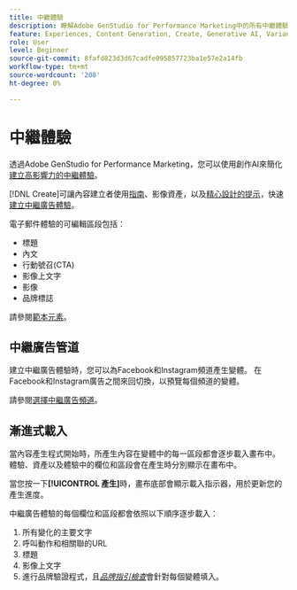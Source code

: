```yaml
---
title: 中繼體驗
description: 瞭解Adobe GenStudio for Performance Marketing中的所有中繼體驗。
feature: Experiences, Content Generation, Create, Generative AI, Variant Generation
role: User
level: Beginner
source-git-commit: 8fafd823d3d67cadfe095857723ba1e57e2a14fb
workflow-type: tm+mt
source-wordcount: '208'
ht-degree: 0%

---
```



# 中繼體驗

透過Adobe GenStudio for Performance Marketing，您可以使用創作AI來簡化[建立高影響力的中繼體驗](/help/tutorials/create-meta-ad.md)。

[!DNL Create]可讓內容建立者使用[指南](/help/user-guide/guidelines/overview.md)、影像資產，以及[精心設計的提示](/help/user-guide/effective-prompts.md)，快速[建立中繼廣告體驗](/help/tutorials/create-meta-ad.md)。

電子郵件體驗的可編輯區段包括：

* 標題
* 內文
* 行動號召(CTA)
* 影像上文字
* 影像
* 品牌標誌

請參閱[範本元素](/help/user-guide/content/use-templates.md#template-elements)。

<!-- ## Meta ad capabilities

Content creators and marketers can produce brand-consistent Meta ad experiences in GenStudio for Performance Marketing. -->

## 中繼廣告管道

建立中繼廣告體驗時，您可以為Facebook和Instagram頻道產生變體。 在Facebook和Instagram廣告之間來回切換，以預覽每個頻道的變體。

請參閱[選擇中繼廣告頻道](/help/tutorials/create-meta-ad.md#choose-meta-ads-channel)。

## 漸進式載入

當內容產生程式開始時，所產生內容在變體中的每一區段都會逐步載入畫布中。 體驗、資產以及體驗中的欄位和區段會在產生時分別顯示在畫布中。

當您按一下&#x200B;**[!UICONTROL 產生]**&#x200B;時，畫布底部會顯示載入指示器，用於更新您的產生進度。

中繼廣告體驗的每個欄位和區段都會依照以下順序逐步載入：

1. 所有變化的主要文字
1. 呼叫動作和相關聯的URL
1. 標題
1. 影像上文字
1. 進行品牌驗證程式，且&#x200B;[_品牌指引檢查_](/help/user-guide/guidelines/brand-validation.md#brand-guidelines-check)&#x200B;會針對每個變體填入。
